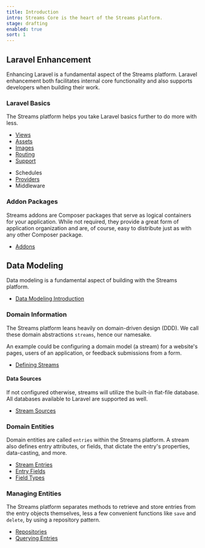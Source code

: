 ```yaml
---
title: Introduction
intro: Streams Core is the heart of the Streams platform.
stage: drafting
enabled: true
sort: 1
---
```


## Laravel Enhancement

Enhancing Laravel is a fundamental aspect of the Streams platform. Laravel enhancement both facilitates internal core functionality and also supports developers when building their work.

### Laravel Basics

The Streams platform helps you take Laravel basics further to do more with less. 

- [Views](views)
- [Assets](assets)
- [Images](images)
- [Routing](routing)
- [Support](support)
<!-- - Policies -->
<!-- - Events -->
- Schedules
- [Providers](providers)
- Middleware

### Addon Packages

Streams addons are Composer packages that serve as logical containers for your application. While not required, they provide a great form of application organization and are, of course, easy to distribute just as with any other Composer package.

- [Addons](addons)

## Data Modeling

Data modeling is a fundamental aspect of building with the Streams platform.

- [Data Modeling Introduction](introduction#data-modeling)

### Domain Information

The Streams platform leans heavily on domain-driven design (DDD). We call these domain abstractions `streams`, hence our namesake.

An example could be configuring a domain model (a stream) for a website's pages, users of an application, or feedback submissions from a form.

- [Defining Streams](/docs/core/streams#defining-streams)

#### Data Sources

If not configured otherwise, streams will utilize the built-in flat-file database. All databases available to Laravel are supported as well.

- [Stream Sources](/docs/core/sources)

### Domain Entities

Domain entities are called `entries` within the Streams platform. A stream also defines entry attributes, or fields, that dictate the entry's properties, data-casting, and more.

- [Stream Entries](/docs/core/entries)
- [Entry Fields](/docs/core/fields)
- [Field Types](/docs/core/fields#field-types)

### Managing Entities

The Streams platform separates methods to retrieve and store entries from the entry objects themselves, less a few convenient functions like `save` and `delete`, by using a repository pattern.

- [Repositories](/docs/core/repositories)
- [Querying Entries](/docs/core/querying)
